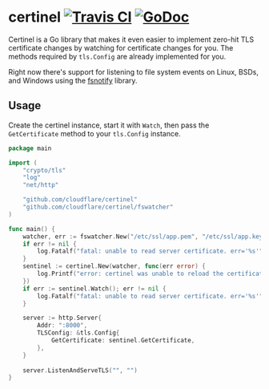 # certinel [![Travis CI][travis-badge]][travis] [![GoDoc][godoc-badge]][godoc]

[travis-badge]: https://img.shields.io/travis/cloudflare/master/master.svg?style=flat-square
[travis]: https://travis-ci.org/cloudflare/certinel
[godoc-badge]: https://img.shields.io/badge/godoc-reference-blue.svg?style=flat-square
[godoc]: https://godoc.org/github.com/cloudflare/certinel

Certinel is a Go library that makes it even easier to implement zero-hit
TLS certificate changes by watching for certificate changes for you. The
methods required by `tls.Config` are already implemented for you.

Right now there's support for listening to file system events on Linux,
BSDs, and Windows using the [fsnotify][fsnotify] library.

[fsnotify]: https://github.com/fsnotify/fsnotify

## Usage

Create the certinel instance, start it with `Watch`, then pass the
`GetCertificate` method to your `tls.Config` instance.

```go
package main

import (
	"crypto/tls"
	"log"
	"net/http"

	"github.com/cloudflare/certinel"
	"github.com/cloudflare/certinel/fswatcher"
)

func main() {
	watcher, err := fswatcher.New("/etc/ssl/app.pem", "/etc/ssl/app.key")
	if err != nil {
		log.Fatalf("fatal: unable to read server certificate. err='%s'", err)
	}
	sentinel := certinel.New(watcher, func(err error) {
		log.Printf("error: certinel was unable to reload the certificate. err='%s'", err)
	})
	if err := sentinel.Watch(); err != nil {
		log.Fatalf("fatal: unable to read server certificate. err='%s'", err)
	}

	server := http.Server{
		Addr: ":8000",
		TLSConfig: &tls.Config{
			GetCertificate: sentinel.GetCertificate,
		},
	}
	
	server.ListenAndServeTLS("", "")
}
```
